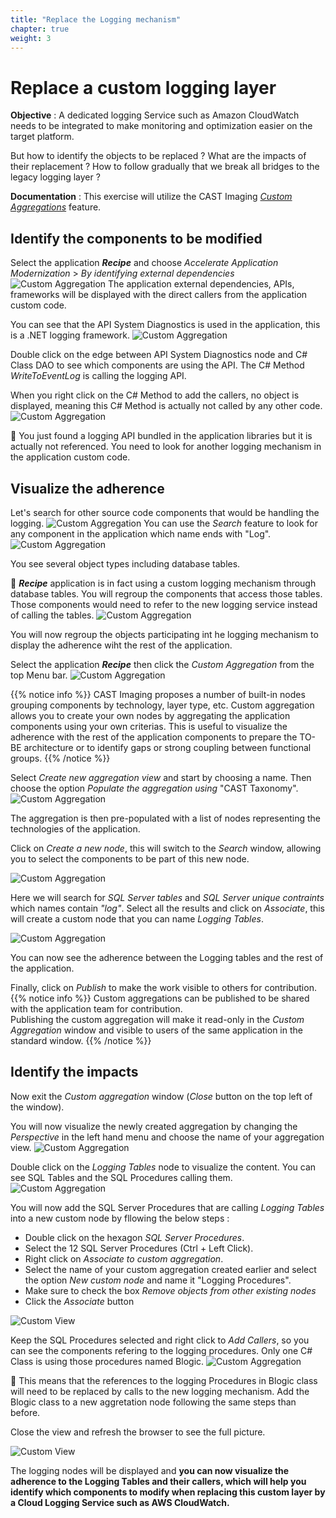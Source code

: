 ```yaml
---
title: "Replace the Logging mechanism"
chapter: true
weight: 3
---
```

# Replace a custom logging layer   

**Objective** : A dedicated logging Service such as Amazon CloudWatch needs to be integrated to make monitoring and optimization easier on the target platform.

But how to identify the objects to be replaced ? What are the impacts of their replacement ? How to follow gradually that we break all bridges to the legacy logging layer ?

**Documentation** : This exercise will utilize the CAST Imaging *[Custom Aggregations](https://doc.castsoftware.com/display/IMAGING/User+Guide+-+Creating+a+custom+aggregation+mode)* feature.

## Identify the components to be modified

Select the application ***Recipe*** and choose *Accelerate Application Modernization* > *By identifying external dependencies*
![Custom Aggregation](/images/Recipe_extdep.png)
The application external dependencies, APIs, frameworks will be displayed with the direct callers from the application custom code.

You can see that the API System Diagnostics is used in the application, this is a .NET logging framework. 
![Custom Aggregation](/images/Recipe_externallibs.png)

Double click on the edge between API System Diagnostics node and C# Class DAO to see which components are using the API.
The C# Method *WriteToEventLog* is calling the logging API.

When you right click on the C# Method to add the callers, no object is displayed, meaning this C# Method is actually not called by any other code.
![Custom Aggregation](/images/Recipe_writeeventlog.png)

:memo: You just found a logging API bundled in the application libraries but it is actually not referenced. You need to look for another logging mechanism in the application custom code.


## Visualize the adherence 

Let's search for other source code components that would be handling the logging.
![Custom Aggregation](/images/Recipe_Search.png)
You can use the *Search* feature to look for any component in the application which name ends with "Log".
![Custom Aggregation](/images/AdvancedSearch.png)

You see several object types including database tables.

:memo: ***Recipe*** application is in fact using a custom logging mechanism through database tables. You will regroup the components that access those tables.  
Those components would need to refer to the new logging service instead of calling the tables.
![Custom Aggregation](/images/Recipe_loggingtables.png)

You will now regroup the objects participating int he logging mechanism to display the adherence wiht the rest of the application.

Select the application ***Recipe*** then click the *Custom Aggregation* from the top Menu bar.
![Custom Aggregation](/images/Recipe_CustomAgg.png)

{{% notice info %}}
CAST Imaging proposes a number of built-in nodes grouping components by technology, layer type, etc.
Custom aggregation allows you to create your own nodes by aggregating the application components using your own criterias. 
This is useful to visualize the adherence with the rest of the application components to prepare the TO-BE architecture or to identify gaps or strong coupling between functional groups. 
{{% /notice %}}

Select *Create new aggregation view* and start by choosing a name. Then choose the option *Populate the aggregation using* "CAST Taxonomy". 
![Custom Aggregation](/images/AggView_NewAgg.png)

The aggregation is then pre-populated with a list of nodes representing the technologies of the application. 

Click on *Create a new node*, this will switch to the *Search* window, allowing you to select the components to be part of this new node.

![Custom Aggregation](/images/AggView_CustomNode.png)

Here we will search for *SQL Server tables* and *SQL Server unique contraints* which names contain *"log"*.
Select all the results and click on *Associate*, this will create a custom node that you can name *Logging Tables*.

![Custom Aggregation](/images/AggView_Search.PNG)

You can now see the adherence between the Logging tables and the rest of the application.

Finally, click on *Publish* to make the work visible to others for contribution.
{{% notice info %}}
Custom aggregations can be published to be shared with the application team for contribution.  
Publishing the custom aggregation will make it read-only in the *Custom Aggregation* window and visible to users of the same application in the standard window. 
{{% /notice %}}



## Identify the impacts

Now exit the *Custom aggregation* window (*Close* button on the top left of the window). 

You will now visualize the newly created aggregation by changing the *Perspective* in the left hand menu and choose the name of your aggregation view. 
![Custom Aggregation](/images/AggView_Perspective.png)

Double click on the *Logging Tables* node to visualize the content. You can see SQL Tables and the SQL Procedures calling them.
![Custom Aggregation](/images/AggView_Details.PNG)

You will now add the SQL Server Procedures that are calling *Logging Tables* into a new custom node by fllowing the below steps : 
- Double click on the hexagon *SQL Server Procedures*.
- Select the 12 SQL Server Procedures (Ctrl + Left Click).
- Right click on *Associate to custom aggregation*.
- Select the name of your custom aggregation created earlier and select the option *New custom node* and name it "Logging Procedures". 
- Make sure to check the box *Remove objects from other existing nodes*
- Click the *Associate* button 

![Custom View](/images/Recipe-CustomView.png)

Keep the SQL Procedures selected and right click to *Add Callers*, so you can see the components refering to the logging procedures.
Only one C# Class is using those procedures named Blogic.
![Custom Aggregation](/images/Recipe_loggingobj.png)

:memo: This means that the references to the logging Procedures in Blogic class will need to be replaced by calls to the new logging mechanism.
Add the Blogic class to a new aggretation node following the same steps than before.

Close the view and refresh the browser to see the full picture.

![Custom View](/images/Recipe_AggregationResult.png)

The logging nodes will be displayed and **you can now visualize the adherence to the Logging Tables and their callers, which will help you identify which components to modify when replacing this custom layer by a Cloud Logging Service such as AWS CloudWatch.**